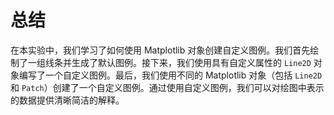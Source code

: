 # 总结

在本实验中，我们学习了如何使用 Matplotlib 对象创建自定义图例。我们首先绘制了一组线条并生成了默认图例。接下来，我们使用具有自定义属性的 `Line2D` 对象编写了一个自定义图例。最后，我们使用不同的 Matplotlib 对象（包括 `Line2D` 和 `Patch`）创建了一个自定义图例。通过使用自定义图例，我们可以对绘图中表示的数据提供清晰简洁的解释。

